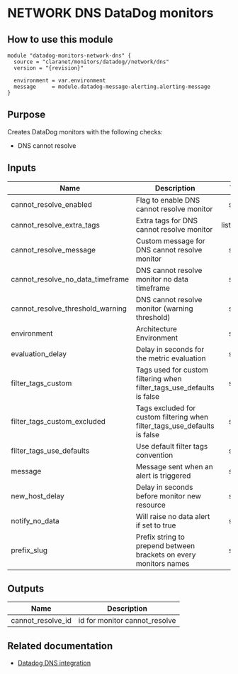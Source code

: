 # NETWORK DNS DataDog monitors

## How to use this module

```
module "datadog-monitors-network-dns" {
  source = "claranet/monitors/datadog//network/dns"
  version = "{revision}"

  environment = var.environment
  message     = module.datadog-message-alerting.alerting-message
}

```

## Purpose

Creates DataDog monitors with the following checks:

- DNS cannot resolve

## Inputs

| Name | Description | Type | Default | Required |
|------|-------------|:----:|:-----:|:-----:|
| cannot\_resolve\_enabled | Flag to enable DNS cannot resolve monitor | string | `"true"` | no |
| cannot\_resolve\_extra\_tags | Extra tags for DNS cannot resolve monitor | list(string) | `[]` | no |
| cannot\_resolve\_message | Custom message for DNS cannot resolve monitor | string | `""` | no |
| cannot\_resolve\_no\_data\_timeframe | DNS cannot resolve monitor no data timeframe | string | `"10"` | no |
| cannot\_resolve\_threshold\_warning | DNS cannot resolve monitor (warning threshold) | string | `"3"` | no |
| environment | Architecture Environment | string | n/a | yes |
| evaluation\_delay | Delay in seconds for the metric evaluation | string | `"15"` | no |
| filter\_tags\_custom | Tags used for custom filtering when filter_tags_use_defaults is false | string | `"*"` | no |
| filter\_tags\_custom\_excluded | Tags excluded for custom filtering when filter_tags_use_defaults is false | string | `""` | no |
| filter\_tags\_use\_defaults | Use default filter tags convention | string | `"true"` | no |
| message | Message sent when an alert is triggered | string | n/a | yes |
| new\_host\_delay | Delay in seconds before monitor new resource | string | `"300"` | no |
| notify\_no\_data | Will raise no data alert if set to true | string | `"true"` | no |
| prefix\_slug | Prefix string to prepend between brackets on every monitors names | string | `""` | no |

## Outputs

| Name | Description |
|------|-------------|
| cannot\_resolve\_id | id for monitor cannot_resolve |

## Related documentation

- [Datadog DNS integration](https://docs.datadoghq.com/integrations/dns_check/)
